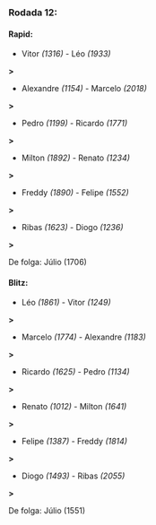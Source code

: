 ### Rodada 12:

#### Rapid:

* Vitor *(1316)*     -     Léo *(1933)*

 **>** 
* Alexandre *(1154)*     -     Marcelo *(2018)*

 **>** 
* Pedro *(1199)*     -     Ricardo *(1771)*

 **>** 
* Milton *(1892)*     -     Renato *(1234)*

 **>** 
* Freddy *(1890)*     -     Felipe *(1552)*

 **>** 
* Ribas *(1623)*     -     Diogo *(1236)*

 **>** 

De folga: Júlio (1706)

#### Blitz:

* Léo *(1861)*     -     Vitor *(1249)*

 **>** 
* Marcelo *(1774)*     -     Alexandre *(1183)*

 **>** 
* Ricardo *(1625)*     -     Pedro *(1134)*

 **>** 
* Renato *(1012)*     -     Milton *(1641)*

 **>** 
* Felipe *(1387)*     -     Freddy *(1814)*

 **>** 
* Diogo *(1493)*     -     Ribas *(2055)*

 **>** 

De folga: Júlio (1551)

